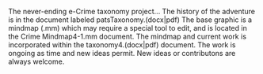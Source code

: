 The never-ending e-Crime taxonomy project...
The history of the adventure is in the document labeled patsTaxonomy.(docx|pdf)
The base graphic is a mindmap (.mm) which may require a special tool to edit, and is located in the Crime Mindmap4-1.mm document. 
The mindmap and current work is incorporated within the taxonomy4.(docx|pdf) document.
The work is ongoing as time and new ideas permit.  New ideas or contributons are always welcome.